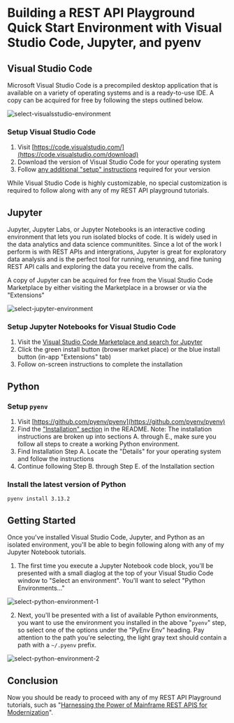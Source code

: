# Building a REST API Playground Quick Start Environment with Visual Studio Code, Jupyter, and pyenv

## Visual Studio Code

Microsoft Visual Studio Code is a precompiled desktop application that is available on a variety of operating systems and is a ready-to-use IDE. A copy can be acquired for free by following the steps outlined below.

![select-visualsstudio-environment](https://github.com/user-attachments/assets/d7790212-10ce-49e4-b18a-82e87e830134)

### Setup Visual Studio Code

1. Visit [https://code.visualstudio.com/](https://code.visualstudio.com/download)
2. Download the version of Visual Studio Code for your operating system
3. Follow [any additional "setup" instructions](https://code.visualstudio.com/docs/setup/setup-overview) required for your version

While Visual Studio Code is highly customizable, no special customization is required to follow along with any of my REST API playground tutorials.

## Jupyter

Jupyter, Jupyter Labs, or Jupyter Notebooks is an interactive coding environment that lets you run isolated blocks of code. It is widely used in the data analytics and data science communitites. Since a lot of the work I perform is with REST APIs and intergrations, Jupyter is great for exploratory data analysis and is the perfect tool for running, rerunning, and fine tuning REST API calls and exploring the data you receive from the calls.

A copy of Jupyter can be acquired for free from the Visual Studio Code Marketplace by either visiting the Marketplace in a browser or via the "Extensions"

![select-jupyter-environment](https://github.com/user-attachments/assets/9bb6fbf1-17e5-40e1-9701-83cf9a045649)

### Setup Jupyter Notebooks for Visual Studio Code

1. Visit the [Visual Studio Code Marketplace and search for Jupyter](https://marketplace.visualstudio.com/items?itemName=ms-toolsai.jupyter)
2. Click the green install button (browser market place) or the blue install button (in-app "Extensions" tab)
3. Follow on-screen instructions to complete the installation

## Python

### Setup `pyenv`

1. Visit [https://github.com/pyenv/pyenv](https://github.com/pyenv/pyenv)
2. Find the ["Installation" section](https://github.com/pyenv/pyenv?tab=readme-ov-file#installation) in the README. Note: The installation instructions are broken up into sections A. through E., make sure you follow all steps to create a working Python environment.
3. Find Installation Step A. Locate the "Details" for your operating system and follow the instructions
4. Continue following Step B. through Step E. of the Installation section

### Install the latest version of Python

```pyenv install 3.13.2```

## Getting Started

Once you've installed Visual Studio Code, Jupyter, and Python as an isolated environment, you'll be able to begin following along with any of my Jupyter Notebook tutorials.

1. The first time you execute a Jupyter Notebook code block, you'll be presented with a small diaglog at the top of your Visual Studio Code window to "Select an environment". You'll want to select "Python Environments..."

![select-python-environment-1](https://github.com/user-attachments/assets/421d9894-0fea-4637-a67c-efdb21209373)

2. Next, you'll be presented with a list of available Python environments, you want to use the environment you installed in the above "`pyenv`" step, so select one of the options under the "PyEnv Env" heading. Pay attention to the path you're selecting, the light gray text should contain a path with a `~/.pyenv` prefix.

![select-python-environment-2](https://github.com/user-attachments/assets/919650cc-06b8-4fa3-843b-21c9f29df9b0)

## Conclusion

Now you should be ready to proceed with any of my REST API Playground tutorials, such as "[Harnessing the Power of Mainframe REST APIS for Modernization](https://github.com/joshuapowell/harnessing-the-power-of-mainframe-rest-apis-for-modernization)".
